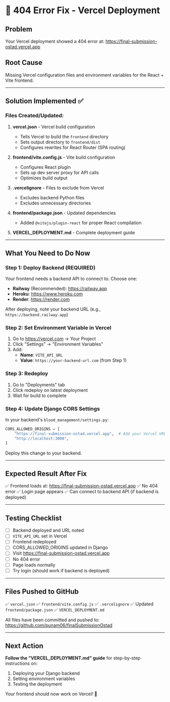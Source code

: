 # 🔴 404 Error Fix - Vercel Deployment

## Problem
Your Vercel deployment showed a 404 error at: https://final-submission-ostad.vercel.app

## Root Cause
Missing Vercel configuration files and environment variables for the React + Vite frontend.

---

## Solution Implemented ✅

### Files Created/Updated:

1. **vercel.json** - Vercel build configuration
   - Tells Vercel to build the `frontend` directory
   - Sets output directory to `frontend/dist`
   - Configures rewrites for React Router (SPA routing)

2. **frontend/vite.config.js** - Vite build configuration
   - Configures React plugin
   - Sets up dev server proxy for API calls
   - Optimizes build output

3. **.vercelignore** - Files to exclude from Vercel
   - Excludes backend Python files
   - Excludes unnecessary directories

4. **frontend/package.json** - Updated dependencies
   - Added `@vitejs/plugin-react` for proper React compilation

5. **VERCEL_DEPLOYMENT.md** - Complete deployment guide

---

## What You Need to Do Now

### Step 1: Deploy Backend (REQUIRED)
Your frontend needs a backend API to connect to. Choose one:

- **Railway** (Recommended): https://railway.app
- **Heroku**: https://www.heroku.com
- **Render**: https://render.com

After deploying, note your backend URL (e.g., `https://backend.railway.app`)

### Step 2: Set Environment Variable in Vercel

1. Go to https://vercel.com → Your Project
2. Click "Settings" → "Environment Variables"
3. Add:
   - **Name**: `VITE_API_URL`
   - **Value**: `https://your-backend-url.com` (from Step 1)

### Step 3: Redeploy

1. Go to "Deployments" tab
2. Click redeploy on latest deployment
3. Wait for build to complete

### Step 4: Update Django CORS Settings

In your backend's `blood_management/settings.py`:

```python
CORS_ALLOWED_ORIGINS = [
    "https://final-submission-ostad.vercel.app",  # Add your Vercel URL
    "http://localhost:3000",
]
```

Deploy this change to your backend.

---

## Expected Result After Fix

✅ Frontend loads at: https://final-submission-ostad.vercel.app
✅ No 404 error
✅ Login page appears
✅ Can connect to backend API (if backend is deployed)

---

## Testing Checklist

- [ ] Backend deployed and URL noted
- [ ] `VITE_API_URL` set in Vercel
- [ ] Frontend redeployed
- [ ] CORS_ALLOWED_ORIGINS updated in Django
- [ ] Visit https://final-submission-ostad.vercel.app
- [ ] No 404 error
- [ ] Page loads normally
- [ ] Try login (should work if backend is deployed)

---

## Files Pushed to GitHub

✅ `vercel.json`
✅ `frontend/vite.config.js`
✅ `.vercelignore`
✅ Updated `frontend/package.json`
✅ `VERCEL_DEPLOYMENT.md`

All files have been committed and pushed to: https://github.com/punam06/finalSubmissionOstad

---

## Next Action

**Follow the "VERCEL_DEPLOYMENT.md" guide** for step-by-step instructions on:
1. Deploying your Django backend
2. Setting environment variables
3. Testing the deployment

Your frontend should now work on Vercel! 🚀
